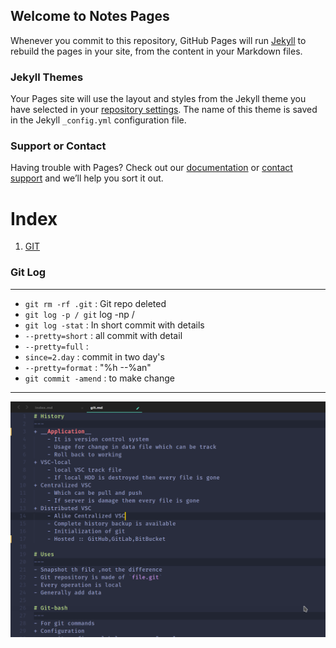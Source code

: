 ## Welcome to Notes Pages

Whenever you commit to this repository, GitHub Pages will run [Jekyll](https://jekyllrb.com/) to rebuild the pages in your site, from the content in your Markdown files.
### Jekyll Themes

Your Pages site will use the layout and styles from the Jekyll theme you have selected in your [repository settings](https://github.com/Piyush-linux/Notes/settings). The name of this theme is saved in the Jekyll `_config.yml` configuration file.

### Support or Contact

Having trouble with Pages? Check out our [documentation](https://docs.github.com/categories/github-pages-basics/) or [contact support](https://github.com/contact) and we’ll help you sort it out.

# Index
1. [GIT](https://github.com/Piyush-linux/Notes/blob/master/linux/git.md)
 
### Git Log
---
- `git rm -rf .git` : Git repo deleted
- `git log -p / git` log -np / 
- `git log -stat` : In short commit with details
- `--pretty=short` : all commit with detail
- `--pretty=full` :
- `since=2.day` : commit in two day's 
- `--pretty=format` : "%h --%an"
- `git commit -amend` : to make change

---
![img](i.png)

